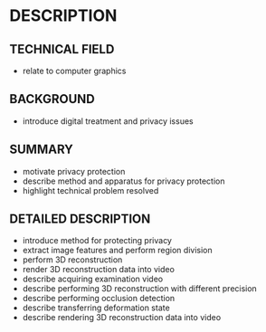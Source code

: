 # DESCRIPTION

## TECHNICAL FIELD

- relate to computer graphics

## BACKGROUND

- introduce digital treatment and privacy issues

## SUMMARY

- motivate privacy protection
- describe method and apparatus for privacy protection
- highlight technical problem resolved

## DETAILED DESCRIPTION

- introduce method for protecting privacy
- extract image features and perform region division
- perform 3D reconstruction
- render 3D reconstruction data into video
- describe acquiring examination video
- describe performing 3D reconstruction with different precision
- describe performing occlusion detection
- describe transferring deformation state
- describe rendering 3D reconstruction data into video

